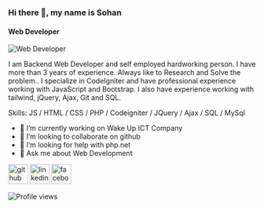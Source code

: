 ### Hi there 👋, my name is Sohan
#### Web Developer
![Web Developer](https://media.istockphoto.com/id/1167600247/vector/back-end-development-web-banner-concept.jpg?s=612x612&w=0&k=20&c=LwfmAcEk92Nb5kWyAtry3gAMkZyvqpjIabQ8U0WnhMk=)

I am Backend Web Developer and self employed hardworking person. I have more than 3 years of experience. Always like to Research and Solve the problem.. I specialize in CodeIgniter and have professional experience working with JavaScript and Bootstrap. I also have experience working with tailwind, jQuery, Ajax, Git and SQL. 

Skills:  JS / HTML / CSS / PHP / Codeigniter / JQuery / Ajax / SQL / MySql

- 🔭 I’m currently working on Wake Up ICT Company 
- 👯 I’m looking to collaborate on github 
- 🤔 I’m looking for help with php.net 
- 💬 Ask me about Web Development 


[<img src='https://cdn.jsdelivr.net/npm/simple-icons@3.0.1/icons/github.svg' alt='github' height='40'>](https://github.com/md-sohan719)  [<img src='https://cdn.jsdelivr.net/npm/simple-icons@3.0.1/icons/linkedin.svg' alt='linkedin' height='40'>](https://www.linkedin.com/in/md-sohan7/)  [<img src='https://cdn.jsdelivr.net/npm/simple-icons@3.0.1/icons/facebook.svg' alt='facebook' height='40'>](https://www.facebook.com/id=100011969495983)  

![Profile views](https://gpvc.arturio.dev/md-sohan719)  
